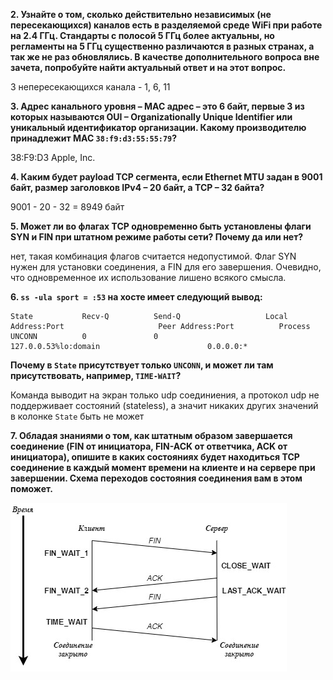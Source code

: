 **2. Узнайте о том, сколько действительно независимых (не пересекающихся) каналов есть в разделяемой среде WiFi при работе на 2.4 ГГц. Стандарты с полосой 5 ГГц более актуальны, но регламенты на 5 ГГц существенно различаются в разных странах, а так же не раз обновлялись. В качестве дополнительного вопроса вне зачета, попробуйте найти актуальный ответ и на этот вопрос.**  

3 непересекающихся канала - 1, 6, 11  

**3. Адрес канального уровня – MAC адрес – это 6 байт, первые 3 из которых называются OUI – Organizationally Unique Identifier или уникальный идентификатор организации. Какому производителю принадлежит MAC `38:f9:d3:55:55:79`?**  

38:F9:D3 Apple, Inc.

**4. Каким будет payload TCP сегмента, если Ethernet MTU задан в 9001 байт, размер заголовков IPv4 – 20 байт, а TCP – 32 байта?**  

9001 - 20 - 32 = 8949 байт  

**5. Может ли во флагах TCP одновременно быть установлены флаги SYN и FIN при штатном режиме работы сети? Почему да или нет?**

нет, такая комбинация флагов считается недопустимой. Флаг SYN нужен для установки соединения, а FIN для его завершения. Очевидно, что одновременное их использование лишено всякого смысла.  

**6. `ss -ula sport = :53` на хосте имеет следующий вывод:**
```
State           Recv-Q          Send-Q                   Local Address:Port                     Peer Address:Port          Process
UNCONN          0               0                        127.0.0.53%lo:domain                        0.0.0.0:*
```
**Почему в `State` присутствует только `UNCONN`, и может ли там присутствовать, например, `TIME-WAIT`?**  

Команда выводит на экран только udp соединиения, а протокол udp не поддерживает состояний (stateless), а значит никаких других значений в колонке `State` быть не может  

**7. Обладая знаниями о том, как штатным образом завершается соединение (FIN от инициатора, FIN-ACK от ответчика, ACK от инициатора), опишите в каких состояниях будет находиться TCP соединение в каждый момент времени на клиенте и на сервере при завершении. Схема переходов состояния соединения вам в этом поможет.**  

![Connection state diagram](/homework/img/Close_con_state.jpg)  






